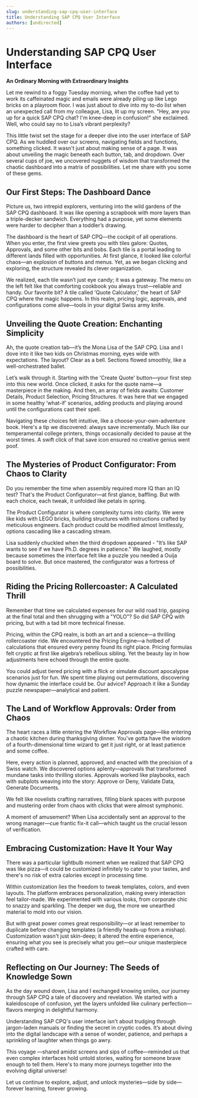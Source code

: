 ```yaml
---
slug: understanding-sap-cpq-user-interface
title: Understanding SAP CPQ User Interface
authors: [undirected]
---
```



# Understanding SAP CPQ User Interface

**An Ordinary Morning with Extraordinary Insights**

Let me rewind to a foggy Tuesday morning, when the coffee had yet to work its caffeinated magic and emails were already piling up like Lego bricks on a playroom floor. I was just about to dive into my to-do list when an unexpected call from my colleague, Lisa, lit up my screen. "Hey, are you up for a quick SAP CPQ chat? I'm knee-deep in confusion!" she exclaimed. Well, who could say no to Lisa’s vibrant perplexity?

This little twist set the stage for a deeper dive into the user interface of SAP CPQ. As we huddled over our screens, navigating fields and functions, something clicked. It wasn't just about making sense of a page. It was about unveiling the magic beneath each button, tab, and dropdown. Over several cups of joe, we uncovered nuggets of wisdom that transformed the chaotic dashboard into a matrix of possibilities. Let me share with you some of these gems.

## Our First Steps: The Dashboard Dance

Picture us, two intrepid explorers, venturing into the wild gardens of the SAP CPQ dashboard. It was like opening a scrapbook with more layers than a triple-decker sandwich. Everything had a purpose, yet some elements were harder to decipher than a toddler’s drawing. 

The dashboard is the heart of SAP CPQ—the cockpit of all operations. When you enter, the first view greets you with tiles galore: Quotes, Approvals, and some other bits and bobs. Each tile is a portal leading to different lands filled with opportunities. At first glance, it looked like colorful chaos—an explosion of buttons and menus. Yet, as we began clicking and exploring, the structure revealed its clever organization.

We realized, each tile wasn’t just eye candy; it was a gateway. The menu on the left felt like that comforting cookbook you always trust—reliable and handy. Our favorite bit? A tile called 'Quote Calculator,' the heart of SAP CPQ where the magic happens. In this realm, pricing logic, approvals, and configurations come alive—tools in your digital Swiss army knife.

## Unveiling the Quote Creation: Enchanting Simplicity

Ah, the quote creation tab—it’s the Mona Lisa of the SAP CPQ. Lisa and I dove into it like two kids on Christmas morning, eyes wide with expectations. The layout? Clear as a bell. Sections flowed smoothly, like a well-orchestrated ballet.

Let’s walk through it. Starting with the 'Create Quote' button—your first step into this new world. Once clicked, it asks for the quote name—a masterpiece in the making. And then, an array of fields awaits: Customer Details, Product Selection, Pricing Structures. It was here that we engaged in some healthy ‘what-if’ scenarios, adding products and playing around until the configurations cast their spell.

Navigating these choices felt intuitive, like a choose-your-own-adventure book. Here's a tip we discovered: always save incrementally. Much like our temperamental college printers, things occasionally decided to pause at the worst times. A swift click of that save icon ensured no creative genius went poof.

## The Mysteries of Product Configurator: From Chaos to Clarity

Do you remember the time when assembly required more IQ than an IQ test? That's the Product Configurator—at first glance, baffling. But with each choice, each tweak, it unfolded like petals in spring. 

The Product Configurator is where complexity turns into clarity. We were like kids with LEGO bricks, building structures with instructions crafted by meticulous engineers. Each product could be modified almost limitlessly, options cascading like a cascading stream. 

Lisa suddenly chuckled when the third dropdown appeared - "It’s like SAP wants to see if we have Ph.D. degrees in patience." We laughed, mostly because sometimes the interface felt like a puzzle you needed a Ouija board to solve. But once mastered, the configurator was a fortress of possibilities.

## Riding the Pricing Rollercoaster: A Calculated Thrill

Remember that time we calculated expenses for our wild road trip, gasping at the final total and then shrugging with a "YOLO"? So did SAP CPQ with pricing, but with a tad bit more technical finesse.

Pricing, within the CPQ realm, is both an art and a science—a thrilling rollercoaster ride. We encountered the Pricing Engine—a hotbed of calculations that ensured every penny found its right place. Pricing formulas felt cryptic at first like algebra’s rebellious sibling. Yet the beauty lay in how adjustments here echoed through the entire quote.

You could adjust tiered pricing with a flick or simulate discount apocalypse scenarios just for fun. We spent time playing out permutations, discovering how dynamic the interface could be. Our advice? Approach it like a Sunday puzzle newspaper—analytical and patient.

## The Land of Workflow Approvals: Order from Chaos

The heart races a little entering the Workflow Approvals page—like entering a chaotic kitchen during thanksgiving dinner. You've gotta have the wisdom of a fourth-dimensional time wizard to get it just right, or at least patience and some coffee.

Here, every action is planned, approved, and enacted with the precision of a Swiss watch. We discovered options aplenty—approvals that transformed mundane tasks into thrilling stories. Approvals worked like playbooks, each with subplots weaving into the story: Approve or Deny, Validate Data, Generate Documents. 

We felt like novelists crafting narratives, filling blank spaces with purpose and mustering order from chaos with clicks that were almost symphonic. 

A moment of amusement? When Lisa accidentally sent an approval to the wrong manager—cue frantic fix-it call—which taught us the crucial lesson of verification.

## Embracing Customization: Have It Your Way

There was a particular lightbulb moment when we realized that SAP CPQ was like pizza—it could be customized infinitely to cater to your tastes, and there's no risk of extra calories except in processing time.

Within customization lies the freedom to tweak templates, colors, and even layouts. The platform embraces personalization, making every interaction feel tailor-made. We experimented with various looks, from corporate chic to snazzy and sparkling. The deeper we dug, the more we unearthed material to mold into our vision.

But with great power comes great responsibility—or at least remember to duplicate before changing templates (a friendly heads-up from a mishap). Customization wasn't just skin-deep; it altered the entire experience, ensuring what you see is precisely what you get—our unique masterpiece crafted with care.

## Reflecting on Our Journey: The Seeds of Knowledge Sown

As the day wound down, Lisa and I exchanged knowing smiles, our journey through SAP CPQ a tale of discovery and revelation. We started with a kaleidoscope of confusion, yet the layers unfolded like culinary perfection—flavors merging in delightful harmony.

Understanding SAP CPQ's user interface isn't about trudging through jargon-laden manuals or finding the secret in cryptic codes. It’s about diving into the digital landscape with a sense of wonder, patience, and perhaps a sprinkling of laughter when things go awry.

This voyage —shared amidst screens and sips of coffee—reminded us that even complex interfaces hold untold stories, waiting for someone brave enough to tell them. Here's to many more journeys together into the evolving digital universe!

Let us continue to explore, adjust, and unlock mysteries—side by side—forever learning, forever growing.